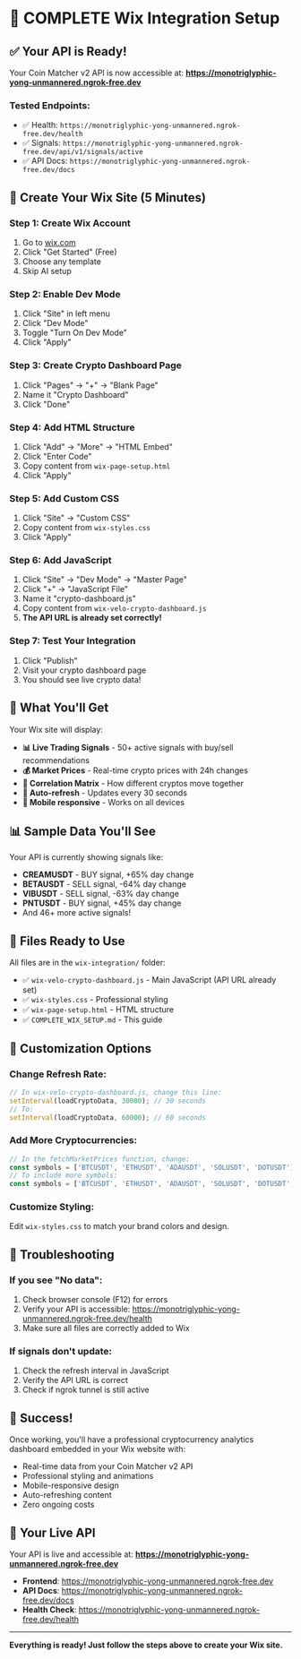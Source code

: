 # 🎉 COMPLETE Wix Integration Setup

## ✅ **Your API is Ready!**

Your Coin Matcher v2 API is now accessible at:
**https://monotriglyphic-yong-unmannered.ngrok-free.dev**

### **Tested Endpoints:**
- ✅ Health: `https://monotriglyphic-yong-unmannered.ngrok-free.dev/health`
- ✅ Signals: `https://monotriglyphic-yong-unmannered.ngrok-free.dev/api/v1/signals/active`
- ✅ API Docs: `https://monotriglyphic-yong-unmannered.ngrok-free.dev/docs`

## 🚀 **Create Your Wix Site (5 Minutes)**

### **Step 1: Create Wix Account**
1. Go to [wix.com](https://wix.com)
2. Click "Get Started" (Free)
3. Choose any template
4. Skip AI setup

### **Step 2: Enable Dev Mode**
1. Click "Site" in left menu
2. Click "Dev Mode"
3. Toggle "Turn On Dev Mode"
4. Click "Apply"

### **Step 3: Create Crypto Dashboard Page**
1. Click "Pages" → "+" → "Blank Page"
2. Name it "Crypto Dashboard"
3. Click "Done"

### **Step 4: Add HTML Structure**
1. Click "Add" → "More" → "HTML Embed"
2. Click "Enter Code"
3. Copy content from `wix-page-setup.html`
4. Click "Apply"

### **Step 5: Add Custom CSS**
1. Click "Site" → "Custom CSS"
2. Copy content from `wix-styles.css`
3. Click "Apply"

### **Step 6: Add JavaScript**
1. Click "Site" → "Dev Mode" → "Master Page"
2. Click "+" → "JavaScript File"
3. Name it "crypto-dashboard.js"
4. Copy content from `wix-velo-crypto-dashboard.js`
5. **The API URL is already set correctly!**

### **Step 7: Test Your Integration**
1. Click "Publish"
2. Visit your crypto dashboard page
3. You should see live crypto data!

## 🎯 **What You'll Get**

Your Wix site will display:
- **📊 Live Trading Signals** - 50+ active signals with buy/sell recommendations
- **💰 Market Prices** - Real-time crypto prices with 24h changes
- **🔗 Correlation Matrix** - How different cryptos move together
- **🔄 Auto-refresh** - Updates every 30 seconds
- **📱 Mobile responsive** - Works on all devices

## 📊 **Sample Data You'll See**

Your API is currently showing signals like:
- **CREAMUSDT** - BUY signal, +65% day change
- **BETAUSDT** - SELL signal, -64% day change
- **VIBUSDT** - SELL signal, -63% day change
- **PNTUSDT** - BUY signal, +45% day change
- And 46+ more active signals!

## 🔧 **Files Ready to Use**

All files are in the `wix-integration/` folder:
- ✅ `wix-velo-crypto-dashboard.js` - Main JavaScript (API URL already set)
- ✅ `wix-styles.css` - Professional styling
- ✅ `wix-page-setup.html` - HTML structure
- ✅ `COMPLETE_WIX_SETUP.md` - This guide

## 🎨 **Customization Options**

### **Change Refresh Rate:**
```javascript
// In wix-velo-crypto-dashboard.js, change this line:
setInterval(loadCryptoData, 30000); // 30 seconds
// To:
setInterval(loadCryptoData, 60000); // 60 seconds
```

### **Add More Cryptocurrencies:**
```javascript
// In the fetchMarketPrices function, change:
const symbols = ['BTCUSDT', 'ETHUSDT', 'ADAUSDT', 'SOLUSDT', 'DOTUSDT'];
// To include more symbols:
const symbols = ['BTCUSDT', 'ETHUSDT', 'ADAUSDT', 'SOLUSDT', 'DOTUSDT', 'LINKUSDT', 'UNIUSDT'];
```

### **Customize Styling:**
Edit `wix-styles.css` to match your brand colors and design.

## 🚨 **Troubleshooting**

### **If you see "No data":**
1. Check browser console (F12) for errors
2. Verify your API is accessible: https://monotriglyphic-yong-unmannered.ngrok-free.dev/health
3. Make sure all files are correctly added to Wix

### **If signals don't update:**
1. Check the refresh interval in JavaScript
2. Verify the API URL is correct
3. Check if ngrok tunnel is still active

## 🎉 **Success!**

Once working, you'll have a professional cryptocurrency analytics dashboard embedded in your Wix website with:
- Real-time data from your Coin Matcher v2 API
- Professional styling and animations
- Mobile-responsive design
- Auto-refreshing content
- Zero ongoing costs

## 🔗 **Your Live API**

Your API is live and accessible at:
**https://monotriglyphic-yong-unmannered.ngrok-free.dev**

- **Frontend**: https://monotriglyphic-yong-unmannered.ngrok-free.dev
- **API Docs**: https://monotriglyphic-yong-unmannered.ngrok-free.dev/docs
- **Health Check**: https://monotriglyphic-yong-unmannered.ngrok-free.dev/health

---

**Everything is ready! Just follow the steps above to create your Wix site.**
